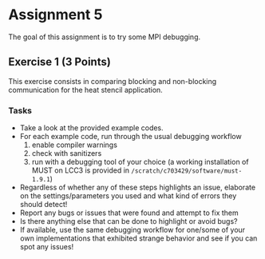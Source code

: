 # Assignment 5

The goal of this assignment is to try some MPI debugging.

## Exercise 1 (3 Points)

This exercise consists in comparing blocking and non-blocking communication for the heat stencil application.

### Tasks

- Take a look at the provided example codes.
- For each example code, run through the usual debugging workflow
    1) enable compiler warnings
    2) check with sanitizers
    3) run with a debugging tool of your choice (a working installation of MUST on LCC3 is provided in `/scratch/c703429/software/must-1.9.1`)
- Regardless of whether any of these steps highlights an issue, elaborate on the settings/parameters you used and what kind of errors they should detect!
- Report any bugs or issues that were found and attempt to fix them
- Is there anything else that can be done to highlight or avoid bugs?
- If available, use the same debugging workflow for one/some of your own implementations that exhibited strange behavior and see if you can spot any issues!
